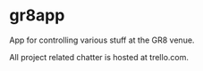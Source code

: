 gr8app
======

App for controlling various stuff at the GR8 venue.

All project related chatter is hosted at trello.com.
